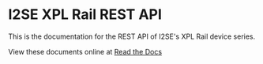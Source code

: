 # I2SE XPL Rail REST API

This is the documentation for the REST API of I2SE's XPL Rail device series.

View these documents online at 
[Read the Docs](http://xpl-rail-rest-api.readthedocs.org/en/latest/index.html)
